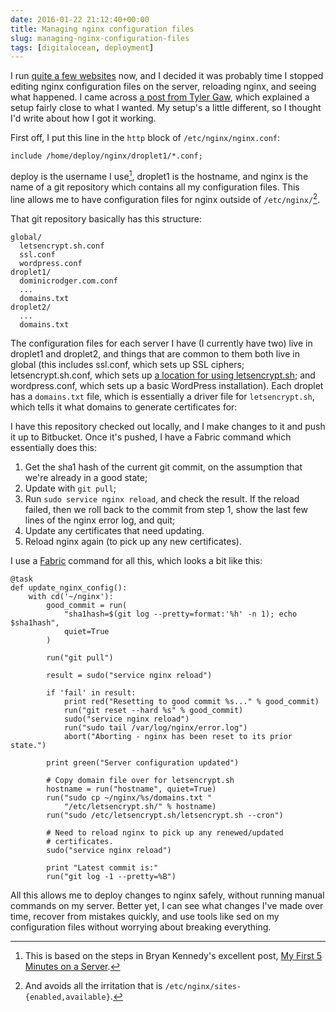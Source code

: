 ```yaml
---
date: 2016-01-22 21:12:40+00:00
title: Managing nginx configuration files
slug: managing-nginx-configuration-files
tags: [digitalocean, deployment]
---
```


I run [quite a few websites](https://www.dominicrodger.com/about/)
now, and I decided it was probably time I stopped editing nginx
configuration files on the server, reloading nginx, and seeing what
happened. I came across [a post from Tyler
Gaw](http://tylergaw.com/articles/how-i-manage-nginx-config), which
explained a setup fairly close to what I wanted. My setup's a little
different, so I thought I'd write about how I got it working.

<!-- more -->

First off, I put this line in the `http` block of
`/etc/nginx/nginx.conf`:

```
include /home/deploy/nginx/droplet1/*.conf;
```

deploy is the username I use[^1], droplet1 is the hostname, and nginx
is the name of a git repository which contains all my configuration
files. This line allows me to have configuration files for nginx
outside of `/etc/nginx/`[^2].

That git repository basically has this structure:

```
global/
  letsencrypt.sh.conf
  ssl.conf
  wordpress.conf
droplet1/
  dominicrodger.com.conf
  ...
  domains.txt
droplet2/
  ...
  domains.txt
```

The configuration files for each server I have (I currently have two)
live in droplet1 and droplet2, and things that are common to them
both live in global (this includes ssl.conf, which sets up SSL
ciphers; letsencrypt.sh.conf, which sets up [a location for using
letsencrypt.sh](https://www.dominicrodger.com/2016/01/14/nginx-letsencrypt-sh/);
and wordpress.conf, which sets up a basic WordPress
installation). Each droplet has a `domains.txt` file, which is
essentially a driver file for `letsencrypt.sh`, which tells it what
domains to generate certificates for:

I have this repository checked out locally, and I make changes to it
and push it up to Bitbucket. Once it's pushed, I have a Fabric
command which essentially does this:


1. Get the sha1 hash of the current git commit, on the assumption
   that we're already in a good state;
2. Update with `git pull`;
3. Run `sudo service nginx reload`, and check the result. If the
   reload failed, then we roll back to the commit from step 1, show
   the last few lines of the nginx error log, and quit;
4. Update any certificates that need updating.
5. Reload nginx again (to pick up any new certificates).

I use a [Fabric](http://www.fabfile.org/) command for all this, which
looks a bit like this:

```
@task
def update_nginx_config():
    with cd('~/nginx'):
        good_commit = run(
            "sha1hash=$(git log --pretty=format:'%h' -n 1); echo $sha1hash",
            quiet=True
        )

        run("git pull")

        result = sudo("service nginx reload")

        if 'fail' in result:
            print red("Resetting to good commit %s..." % good_commit)
            run("git reset --hard %s" % good_commit)
            sudo("service nginx reload")
            run("sudo tail /var/log/nginx/error.log")
            abort("Aborting - nginx has been reset to its prior state.")

        print green("Server configuration updated")

        # Copy domain file over for letsencrypt.sh
        hostname = run("hostname", quiet=True)
        run("sudo cp ~/nginx/%s/domains.txt "
            "/etc/letsencrypt.sh/" % hostname)
        run("sudo /etc/letsencrypt.sh/letsencrypt.sh --cron")

        # Need to reload nginx to pick up any renewed/updated
        # certificates.
        sudo("service nginx reload")

        print "Latest commit is:"
        run("git log -1 --pretty=%B")
```

All this allows me to deploy changes to nginx safely, without running
manual commands on my server. Better yet, I can see what changes I've
made over time, recover from mistakes quickly, and use tools like sed
on my configuration files without worrying about breaking everything.

[^1]: This is based on the steps in Bryan Kennedy's excellent post,
      [My First 5 Minutes on a
      Server](http://plusbryan.com/my-first-5-minutes-on-a-server-or-essential-security-for-linux-servers).

[^2]: And avoids all the irritation that is
      `/etc/nginx/sites-{enabled,available}`.
